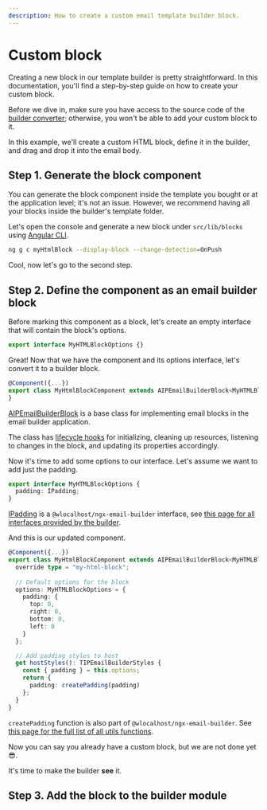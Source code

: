 ```yaml
---
description: How to create a custom email template builder block.
---
```


# Custom block

Creating a new block in our template builder is pretty straightforward. In this documentation, you'll find a step-by-step guide on how to create your custom block.&#x20;

Before we dive in, make sure you have access to the source code of the [builder converter](broken-reference); otherwise, you won't be able to add your custom block to it.

In this example, we'll create a custom HTML block, define it in the builder, and drag and drop it into the email body.

## Step 1. Generate the block component

You can generate the block component inside the template you bought or at the application level; it's not an issue. However, we recommend having all your blocks inside the builder's template folder.

Let's open the console and generate a new block under `src/lib/blocks` using [Angular CLI](https://yon.fun/angular-cli/).

```bash
ng g c myHtmlBlock --display-block --change-detection=OnPush
```

Cool, now let's go to the second step.

## Step 2. Define the component as an email builder block

Before marking this component as a block, let's create an empty interface that will contain the block's options.

```typescript
export interface MyHTMLBlockOptions {}
```

Great! Now that we have the component and its options interface, let's convert it to a builder block.

```typescript
@Component({...})
export class MyHtmlBlockComponent extends AIPEmailBuilderBlock<MyHTMLBlockOptions> {
}
```

[AIPEmailBuilderBlock](aipemailbuilderblock.md) is a base class for implementing email blocks in the email builder application.

The class has [lifecycle hooks](https://yon.fun/angular-lifecycle-hooks/) for initializing, cleaning up resources, listening to changes in the block, and updating its properties accordingly.

Now it's time to add some options to our interface. Let's assume we want to add just the padding.

```typescript
export interface MyHTMLBlockOptions {
  padding: IPadding;
}
```

[IPadding](../interfaces.md#ipadding) is a `@wlocalhost/ngx-email-builder` interface, see [this page for all interfaces provided by the builder](../interfaces.md).

And this is our updated component.

```typescript
@Component({...})
export class MyHtmlBlockComponent extends AIPEmailBuilderBlock<MyHTMLBlockOptions> {
  override type = "my-html-block";
  
  // Default options for the block
  options: MyHTMLBlockOptions = {
    padding: {
      top: 0,
      right: 0,
      bottom: 0,
      left: 0
    }
  };

  // Add padding styles to host
  get hostStyles(): TIPEmailBuilderStyles {
    const { padding } = this.options;
    return {
      padding: createPadding(padding)
    };
  }
}
```

`createPadding` function is also part of `@wlocalhost/ngx-email-builder`. See [this page for the full list of all utils functions](../utility.md).

Now you can say you already have a custom block, but we are not done yet :sunglasses:.

It's time to make the builder **see** it.

## Step 3. Add the block to the builder module

